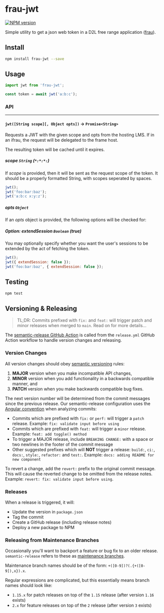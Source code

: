 # frau-jwt

[![NPM version](https://img.shields.io/npm/v/frau-jwt.svg)](https://www.npmjs.org/package/frau-jwt)

Simple utility to get a json web token in a D2L free range application ([frau](https://www.npmjs.com/browse/keyword/frau)).

## Install
```sh
npm install frau-jwt --save
```

## Usage

```js
import jwt from 'frau-jwt';

const token = await jwt('a:b:c');
```

### API

---

#### `jwt([String scope][, Object opts])` -> `Promise<String>`

Requests a JWT with the given scope and opts from the hosting LMS. If in an ifrau, the request will be delegated to the frame host. 

The resulting token will be cached until it expires.

##### scope `String` _(`*:*:*:`)_

If _scope_ is provided, then it will be sent as the request scope of the token.
It should be a properly formatted String, with scopes seperated by spaces.

```js
jwt();
jwt('foo:bar:baz');
jwt('a:b:c x:y:z');
```

##### opts `Object`

If an _opts_ object is provided, the following options will be checked for:

##### Option: extendSession `Boolean` _(true)_

You may optionally specify whether you want the user's sessions to be extended by the act of fetching the token.

```js
jwt();
jwt({ extendSession: false });
jwt('foo:bar:baz', { extendSession: false });
```

## Testing

```bash
npm test
```

## Versioning & Releasing

> TL;DR: Commits prefixed with `fix:` and `feat:` will trigger patch and minor releases when merged to `main`. Read on for more details...

The [semantic-release GitHub Action](https://github.com/BrightspaceUI/actions/tree/main/semantic-release) is called from the `release.yml` GitHub Action workflow to handle version changes and releasing.

### Version Changes

All version changes should obey [semantic versioning](https://semver.org/) rules:
1. **MAJOR** version when you make incompatible API changes,
2. **MINOR** version when you add functionality in a backwards compatible manner, and
3. **PATCH** version when you make backwards compatible bug fixes.

The next version number will be determined from the commit messages since the previous release. Our semantic-release configuration uses the [Angular convention](https://github.com/conventional-changelog/conventional-changelog/tree/master/packages/conventional-changelog-angular) when analyzing commits:
* Commits which are prefixed with `fix:` or `perf:` will trigger a `patch` release. Example: `fix: validate input before using`
* Commits which are prefixed with `feat:` will trigger a `minor` release. Example: `feat: add toggle() method`
* To trigger a MAJOR release, include `BREAKING CHANGE:` with a space or two newlines in the footer of the commit message
* Other suggested prefixes which will **NOT** trigger a release: `build:`, `ci:`, `docs:`, `style:`, `refactor:` and `test:`. Example: `docs: adding README for new component`

To revert a change, add the `revert:` prefix to the original commit message. This will cause the reverted change to be omitted from the release notes. Example: `revert: fix: validate input before using`.

### Releases

When a release is triggered, it will:
* Update the version in `package.json`
* Tag the commit
* Create a GitHub release (including release notes)
* Deploy a new package to NPM

### Releasing from Maintenance Branches

Occasionally you'll want to backport a feature or bug fix to an older release. `semantic-release` refers to these as [maintenance branches](https://semantic-release.gitbook.io/semantic-release/usage/workflow-configuration#maintenance-branches).

Maintenance branch names should be of the form: `+([0-9])?(.{+([0-9]),x}).x`.

Regular expressions are complicated, but this essentially means branch names should look like:
* `1.15.x` for patch releases on top of the `1.15` release (after version `1.16` exists)
* `2.x` for feature releases on top of the `2` release (after version `3` exists)
